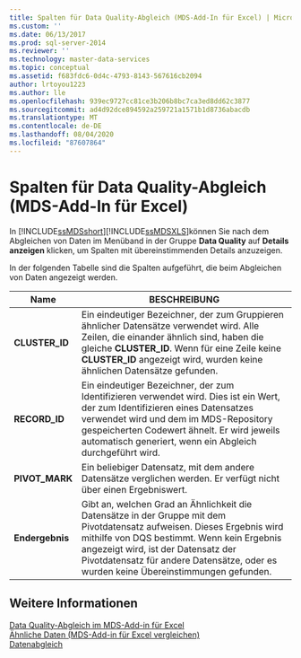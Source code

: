 ```yaml
---
title: Spalten für Data Quality-Abgleich (MDS-Add-In für Excel) | Microsoft-Dokumentation
ms.custom: ''
ms.date: 06/13/2017
ms.prod: sql-server-2014
ms.reviewer: ''
ms.technology: master-data-services
ms.topic: conceptual
ms.assetid: f683fdc6-0d4c-4793-8143-567616cb2094
author: lrtoyou1223
ms.author: lle
ms.openlocfilehash: 939ec9727cc81ce3b206b8bc7ca3ed8dd62c3877
ms.sourcegitcommit: ad4d92dce894592a259721a1571b1d8736abacdb
ms.translationtype: MT
ms.contentlocale: de-DE
ms.lasthandoff: 08/04/2020
ms.locfileid: "87607864"
---
```

# <a name="data-quality-matching-columns-mds-add-in-for-excel"></a>Spalten für Data Quality-Abgleich (MDS-Add-In für Excel)
  In [!INCLUDE[ssMDSshort](../../includes/ssmdsshort-md.md)][!INCLUDE[ssMDSXLS](../../includes/ssmdsxls-md.md)]können Sie nach dem Abgleichen von Daten im Menüband in der Gruppe **Data Quality** auf **Details anzeigen** klicken, um Spalten mit übereinstimmenden Details anzuzeigen.  
  
 In der folgenden Tabelle sind die Spalten aufgeführt, die beim Abgleichen von Daten angezeigt werden.  
  
|Name|BESCHREIBUNG|  
|----------|-----------------|  
|**CLUSTER_ID**|Ein eindeutiger Bezeichner, der zum Gruppieren ähnlicher Datensätze verwendet wird. Alle Zeilen, die einander ähnlich sind, haben die gleiche **CLUSTER_ID**. Wenn für eine Zeile keine **CLUSTER_ID** angezeigt wird, wurden keine ähnlichen Datensätze gefunden.|  
|**RECORD_ID**|Ein eindeutiger Bezeichner, der zum Identifizieren verwendet wird. Dies ist ein Wert, der zum Identifizieren eines Datensatzes verwendet wird und dem im MDS-Repository gespeicherten Codewert ähnelt. Er wird jeweils automatisch generiert, wenn ein Abgleich durchgeführt wird.|  
|**PIVOT_MARK**|Ein beliebiger Datensatz, mit dem andere Datensätze verglichen werden. Er verfügt nicht über einen Ergebniswert.|  
|**Endergebnis**|Gibt an, welchen Grad an Ähnlichkeit die Datensätze in der Gruppe mit dem Pivotdatensatz aufweisen. Dieses Ergebnis wird mithilfe von DQS bestimmt. Wenn kein Ergebnis angezeigt wird, ist der Datensatz der Pivotdatensatz für andere Datensätze, oder es wurden keine Übereinstimmungen gefunden.|  
  
## <a name="see-also"></a>Weitere Informationen  
 [Data Quality-Abgleich im MDS-Add-in für Excel](data-quality-matching-in-the-mds-add-in-for-excel.md)   
 [Ähnliche Daten &#40;MDS-Add-in für Excel vergleichen&#41;](match-similar-data-mds-add-in-for-excel.md)   
 [Datenabgleich](../../data-quality-services/data-matching.md)  
  
  
